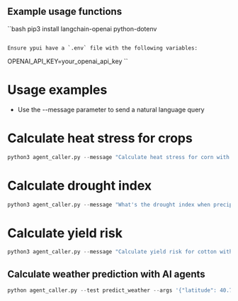 ## Example usage functions 
``bash
pip3 install langchain-openai python-dotenv
```

Ensure ypui have a `.env` file with the following variables:

```
OPENAI_API_KEY=your_openai_api_key
``

# Usage examples
- Use the --message parameter to send a natural language query
# Calculate heat stress for crops
```python
python3 agent_caller.py --message "Calculate heat stress for corn with maximum temperature of 40°C"
```

# Calculate drought index
```python
python3 agent_caller.py --message "What's the drought index when precipitation is 30mm, evapotranspiration is 25mm, soil moisture is 15, and average temperature is 28°C?"
```

# Calculate yield risk
```python
python3 agent_caller.py --message "Calculate yield risk for cotton with GDD of 2300, precipitation of 950mm, pH of 6.0, and nitrogen content of 0.07 g/kg"
```

## Calculate weather prediction with AI agents
```python
python agent_caller.py --test predict_weather --args '{"latitude": 40.7128, "longitude": -74.0060, "days_ahead": 10}'
```